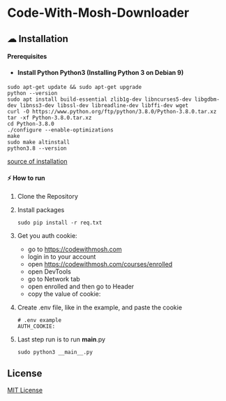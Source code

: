 # Code-With-Mosh-Downloader
## ☁ Installation
#### Prerequisites
- #### Install Python Python3 (Installing Python 3 on Debian 9)
```shell
sudo apt-get update && sudo apt-get upgrade
python --version
sudo apt install build-essential zlib1g-dev libncurses5-dev libgdbm-dev libnss3-dev libssl-dev libreadline-dev libffi-dev wget
curl -O https://www.python.org/ftp/python/3.8.0/Python-3.8.0.tar.xz  
tar -xf Python-3.8.0.tar.xz  
cd Python-3.8.0
./configure --enable-optimizations
make
sudo make altinstall
python3.8 --version
```
[source of installation](https://cloudwafer.com/blog/installing-python-3-on-debian-9/)

#### ⚡ How to run
1. Clone the Repository
2. Install packages
    ```shell
    sudo pip install -r req.txt
    ```
4. Get you auth cookie:
    - go to https://codewithmosh.com
    - login in to your account
    - open https://codewithmosh.com/courses/enrolled
    - open DevTools
    - go to Network tab
    - open enrolled and then go to Header
    - copy the value of cookie:

5. Create .env file, like in the example, and paste the cookie
    ```env
    # .env example
    AUTH_COOKIE: 
    ```
4. Last step run is to run __main__.py
    ```shell
    sudo python3 __main__.py
    ```
## License
[MIT License](https://github.com/Kenexar/Code-With-Mosh-Downloader/blob/master/LICENSE)
